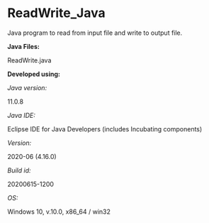 # ReadWrite_Java

Java program to read from input file and write to output file.


**Java Files:** 

ReadWrite.java

**Developed using:**

*Java version:*

11.0.8

*Java IDE:*

Eclipse IDE for Java Developers (includes Incubating components)

*Version:*

2020-06 (4.16.0)

*Build id:*

20200615-1200

*OS:*

Windows 10, v.10.0, x86_64 / win32
